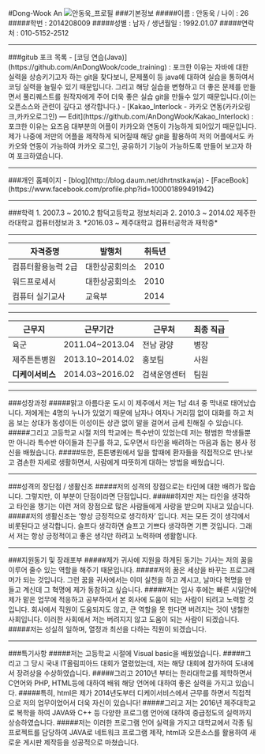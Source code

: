 #Dong-Wook An
![안동욱_프로필](https://scontent.xx.fbcdn.net/hphotos-prn2/v/t1.0-9/10413360_682603585146285_8950768675462151995_n.jpg?oh=2c2f0f8252ae90ac0516c65e15709fdb&oe=57730666)
###기본정보
#####이름 : 안동욱 / 나이 : 26<br>
#####학번 : 2014208009
#####성별 : 남자 / 생년월일 : 1992.01.07
#####연락처 : 010-5152-2512
<hr>
###gitub 포크 목록
- [코딩 연습(Java)](https://github.com/AnDongWook/code_training) : 포크한 이유는 자바에 대한 실력을 상승키기고자 하는 git을 찾다보니, 문제풀이 등 java에 대하여 실습을 통하여서 코딩 실력을 늘릴수 있기 때문입니다.
그리고 해당 실습을 변형하고 더 좋은 문제를 만들면서 풀리퀘스트를 원작자에게 주어 더욱 좋은 실습 git을 만들수 있기 때문입니다.(이는 오픈소스와 관련이 깊다고 생각합니다.)
- [Kakao_Interlock - 카카오 연동(카카오링크,카카오로그인)  — Edit](https://github.com/AnDongWook/Kakao_Interlock) : 포크한 이유는 요즈음 대부분의 어플이 카카오와 연동이 가능하게 되어있기 때문입니다. 제가 나중에 저만의 어플을 제작하게 되어질때 해당 git을 활용하여 저의 어플에서도 카카오와 연동이 가능하여 카카오 로그인, 공유하기 기능이 가능하도록 만들어 보고자 하여 포크하였습니다.
<hr>
###개인 홈페이지
- [blog](http://blog.daum.net/dhrtnstkawja)
- [FaceBook](https://www.facebook.com/profile.php?id=100001899491942)
<hr>
###학력
1. 2007.3 ~ 2010.2 함덕고등학교 정보처리과
2. 2010.3 ~ 2014.02 제주한라대학교 컴퓨터정보과
3. *2016.03 ~ 제주대학교 컴퓨터공학과 재학중*
<hr>

| 자격증명 | 발행처 | 취득년 |
| ------------- | ------------- | ------------- |
| 컴퓨터활용능력 2급 | 대한상공회의소 | 2010 |
| 워드프로세서 | 대한상공회의소 | 2010 |
| 컴퓨터 실기교사 | 교육부 | 2014 |

<hr>

| 근무지  | 근무기간 | 근무처  | 최종 직급 |
| ------------- | ------------- | ------------- | ------------- |
| 육군 | 2011.04~2013.04 | 전남 광양 | 병장 |
| 제주튼튼병원 | 2013.10~2014.02 | 홍보팀 | 사원 |
| **디케이서비스** | 2014.03~2016.02 | 검색운영센터 | 팀원 |

<hr>
###성장과정
#####맑고 아름다운 도시 이 제주에서 저는 1남 4녀 중 막내로 태어났습니다. 저에게는 4명의 누나가 있었기 때문에 남자나 여자나 거리낌 없이 대화를 하고 처음 보는 상대가 동성이든 이성이든 상관 없이 말을 걸어서 금세 친해질 수 있습니다.
#####그리고 고등학교 시절 저의 학교에는 특수반이 있었는데 저는 평범한 학생들뿐만 아니라 특수반 아이들과 친구를 하고, 도우면서 타인을 배려하는 마음과 돕는 봉사 정신을 배웠습니다.
#####또한, 튼튼병원에서 일을 할때에 환자들을 직접적으로 만나보고 겸손한 자세로 생활하면서, 사람에게 따뜻하게 대하는 방법을 배웠습니다.
<hr>
###성격의 장단점 / 생활신조
#####저의 성격의 장점으로는 타인에 대한 배려가 많습니다. 그렇지만, 이 부분이 단점이라면 단점입니다. 
#####하지만 저는 타인을 생각하고 타인을 챙기는 이런 저의 장점으로 많은 사람들에게 사랑을 받으며 지내고 있습니다.
#####저의 생활신조는 ‘항상 긍정적으로 생각하자’ 입니다. 저는 모든 것이 생각에서 비롯된다고 생각합니다. 슬프다 생각하면 슬프고 기쁘다 생각하면 기쁜 것입니다. 그래서 저는 항상 긍정적이고 좋은 생각만 하려고 노력하며 생활합니다.
<hr>
###지원동기 및 장래포부
#####제가 귀사에 지원을 하게된 동기는 기사는 저의 꿈을 이루어 줄수 있는 역할을 해주기 때문입니다.
#####저의 꿈은 세상을 바꾸는 프로그래머가 되는 것입니다. 그런 꿈을 귀사에서는 이미 실천을 하고 계시고, 날마다  혁명을 만들고 계신데 그 혁명에 제가 동참하고 싶습니다.
#####저는 입사 후에는 빠른 시일안에 제가 맡은 업무에 적응하고 공부하여서 본 회사에 도움이 되는 사람이 되려고 노력할 것입니다. 회사에서 직원이 도움되지도 않고, 큰 역할을 못 한다면 버려지는 것이 냉철한 사회입니다. 이러한 사회에서 저는 버려지지 않고 도움이 되는 사람이 되겠습니다.
#####저는 성실히 일하며, 열정과 최선을 다하는 직원이 되겠습니다.
<hr>
###특기사항
#####저는 고등학교 시절에 Visual basic을 배웠었습니다.
#####그리고 그 당시 국내 IT올림피아드 대회가 열렸었는데, 저는 해당 대회에 참가하여 도내에서 장려상을 수상하였습니다.
#####그리고 2010년 부터는 한라대학교를 제학하면서 C언어와 PHP, HTML등에 대하여 배워 해당 언어에 대하여 좋은 실력을 가지고 있습니다.
#####특히, html은 제가 2014년도부터 디케이서비스에서 근무를 하면서 직접적으로 저의 업무이었어서 더욱 자신이 있습니다!
#####그리고 저는 2016년 제주대학교로 복학을 하여 JAVA와 C++ 등 다양한 프로그램 언어에 대하여 중급정도의 실력까지 상승하였습니다.
#####저는 이러한 프로그램 언어 실력을 가지고 대학교에서 각종 팀프로젝트를 담당하여 JAVA로 네트워크 프로그램 제작, html과 오픈소스를 활용하여 새로운 게시판 제작등을 성공적으로 마쳤습니다.

